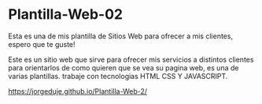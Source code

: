 # Plantilla-Web-02
Esta es una de mis  plantilla de Sitios Web para ofrecer a mis clientes, espero que te guste!

Este es un sitio web que sirve para ofrecer mis servicios a distintos clientes para orientarlos de como quieren que se vea su pagina web, es una de varias plantillas.
trabaje con tecnologias HTML CSS Y JAVASCRIPT.


https://jorgeduje.github.io/Plantilla-Web-2/
